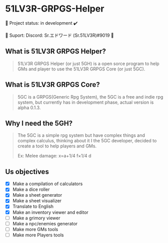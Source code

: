 # 51LV3R-GRPGS-Helper

📖 Project status: in development ✔️

💬 Suport: Discord: Sr.エドワード (Sr.51LV3R)#9019 🔮

## What is 51LV3R GRPGS Helper?

> 51LV3R GRPGS Helper (or just 5GH) is a open sorce program to help GMs and player to use the 51LV3R GRPGS Core (or just 5GC).

## What is 51LV3R GRPGS Core?

> 5GC is a GRPGS(Generic Rpg System), the 5GC is a free and indie rpg system, but currently has in development phase, actual version is alpha 0.1.3.

## Why I need the 5GH?

> The 5GC is a simple rpg system but have complex things and complex calculus, thinking about it I the 5GC developer, decided to create a tool to help players and GMs.
>
> Ex: Melee damage: x=a+1/4 f×1/4 d

## Us objectives

- [x] Make a compilation of calculators
- [x] Make a dice roller
- [x] Make a sheet generator
- [X] Make a sheet visualizer
- [X] Translate to English
- [X] Make an inventory viewer and editor
- [ ] Make a grimory viewer
- [ ] Make a npc/enemies generator
- [ ] Make more GMs tools
- [ ] Make more Players tools
